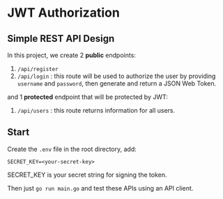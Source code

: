# JWT Authorization

## Simple REST API Design
In this project, we create 2 **public** endpoints:
1. `/api/register`
2. `/api/login` : this route will be used to authorize the user by providing `username` and `password`, then generate and return a JSON Web Token.

and 1 **protected** endpoint that will be protected by JWT:
1. `/api/users` : this route returns information for all users.

## Start
Create the `.env` file in the root directory, add:
```
SECRET_KEY=<your-secret-key>
```
SECRET_KEY is your secret string for signing the token.

Then just `go run main.go` and test these APIs using an API client.